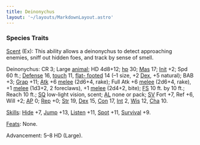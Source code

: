 ```yaml
---
title: Deinonychus
layout: '~/layouts/MarkdownLayout.astro'
---
```

### Species Traits

[Scent](/modern.d20.srd/special.abilities/scent) (Ex): This ability allows a
deinonychus to detect approaching enemies, sniff out hidden foes, and track by
sense of smell.

Deinonychus: CR 3; Large [animal](/modern.d20.srd/creature.types/animal); HD
4d8+12; [hp](/modern.d20.srd/combat/hit.points) 30;
[Mas](/modern.d20.srd/creatures/creature.overview) 17;
[Init](/modern.d20.srd/combat/initiative) +2; Spd 60 ft.;
[Defense](/modern.d20.srd/combat/defense) 16,
[touch](/modern.d20.srd/combat/attack.actions) 11, [flat- footed](/modern.d20.srd/combat/surprise) 14 (–1 size, +2
[Dex](/modern.d20.srd/basics/ability.scores), +5 natural); BAB +3;
[Grap](/modern.d20.srd/combat/grapple) +11;
[Atk](/modern.d20.srd/combat/attack.roll) +6
[melee](/modern.d20.srd/combat/attack.roll) (2d6+4, rake); Full Atk +6
[melee](/modern.d20.srd/combat/attack.roll) (2d6+4, rake), +1
[melee](/modern.d20.srd/combat/attack.roll) (1d3+2, 2 foreclaws), +1
[melee](/modern.d20.srd/combat/attack.roll) (2d4+2, bite);
[FS](/modern.d20.srd/creatures/creature.overview) 10 ft. by 10 ft.; Reach 10
ft.; [SQ](/modern.d20.srd/creatures/creature.overview) low-light vision,
scent; [AL](/modern.d20.srd/basics/allegiances) none or pack;
[SV](/modern.d20.srd/basics/saving.throws) Fort +7, Ref +6, Will +2;
[AP](/modern.d20.srd/creatures/creature.overview) 0;
[Rep](/modern.d20.srd/creatures/creature.overview) +0;
[Str](/modern.d20.srd/basics/ability.scores) 19,
[Dex](/modern.d20.srd/basics/ability.scores) 15,
[Con](/modern.d20.srd/basics/ability.scores) 17,
[Int](/modern.d20.srd/basics/ability.scores) 2,
[Wis](/modern.d20.srd/basics/ability.scores) 12,
[Cha](/modern.d20.srd/basics/ability.scores) 10.

[Skills](/modern.d20.srd/skills): [Hide](/modern.d20.srd/skills/hide) +7,
[Jump](/modern.d20.srd/skills/jump) +13,
[Listen](/modern.d20.srd/skills/listen) +11,
[Spot](/modern.d20.srd/skills/spot) +11,
[Survival](/modern.d20.srd/skills/survival) +9.

[Feats](/modern.d20.srd/feats): None.

Advancement: 5–8 HD (Large).

